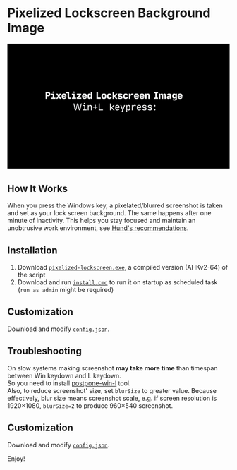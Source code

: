 # Pixelized Lockscreen Background Image

<img src="images/how-it-work.gif" width="768" alt="pixelized lockscreen background" />

## How It Works
When you press the Windows key, a pixelated/blurred screenshot is taken and set as your lock screen background.
The same happens after one minute of inactivity.
This helps you stay focused and maintain an unobtrusive work environment, see [Hund's recommendations](https://web.archive.org/web/20231004142509/https://hund.tty1.se/2018/09/04/use-a-pixelated-version-of-your-desktop-as-your-lockscreen-with-i3lock.html).  

## Installation
1. Download [`pixelized-lockscreen.exe`](pixelized-lockscreen.exe), a compiled version (AHKv2-64) of the script
2. Download and run [`install.cmd`](install.cmd) to run it on startup as scheduled task (`run as admin` might be required)

## Customization
Download and modify [`config.json`](config.json).  

## Troubleshooting
On slow systems making screenshot **may take more time** than timespan between Win keydown and L keydown.  
So you need to install [postpone-win-l](/postpone-win-l) tool.  
Also, to reduce screenshot' size, set `blurSize` to greater value. Because effectively, blur size means screenshot scale, e.g. if screen resolution is 1920×1080, `blurSize=2` to produce 960×540 screenshot.  

## Customization
Download and modify [`config.json`](config.json).  

Enjoy!

